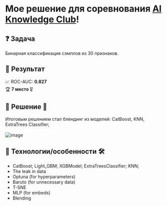 # Мое решение для соревнования [AI Knowledge Club](https://cups.online/ru/workareas/miss_itam_iakc/978/1796)!
## ❓ Задача
Бинарная классификация сэмплов из 30 признаков. </br>
## :tada: Результат
📈 ROC-AUC: **0.827**</br>
:trophy: **7 место** 🎖️</br>
## :memo: Решение 🤖
Итоговым решением стал блендинг из моделей: CatBoost, KNN, ExtraTrees Classifier;</br></br>
![image](https://github.com/MALINAYAGODA/IThack_2023/assets/86769332/34b4d505-4ae2-46b0-91c8-8b5abc4fb5b7)
## :memo: Технологии/особенности 🛠️
- CatBoost; Light_GBM; XGBModel; ExtraTreesClassifier; KNN;
- The leak in data
- Optuna (for hyperparameters)
- Baruto (for unnecessary data)
- T-SNE
- MLP (for embeds)
- Blending

